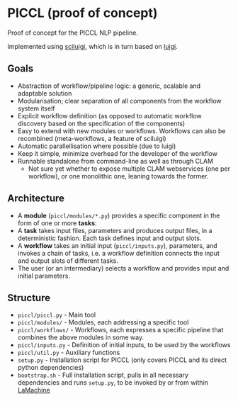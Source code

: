 PICCL (proof of concept)
================================

Proof of concept for the PICCL NLP pipeline.

Implemented using [sciluigi](https://github.com/pharmbio/sciluigi), which is in turn
based on [luigi](https://github.com/spotify/luigi).

Goals
---------

 * Abstraction of workflow/pipeline logic: a generic, scalable and adaptable solution
 * Modularisation; clear separation of all components from the workflow system itself
 * Explicit workflow definition (as opposed to automatic workflow discovery based on the specification of the components)
 * Easy to extend with new modules or workflows. Workflows can also be recombined (meta-workflows, a feature of sciluigi)
 * Automatic parallellisation where possible (due to luigi)
 * Keep it simple, minimize overhead for the developer of the workflow
 * Runnable standalone from command-line as well as through CLAM
    * Not sure yet whether to expose multiple CLAM webservices (one per workflow), or one monolithic one, leaning towards the former.

Architecture
----------------

 * A **module** (``piccl/modules/*.py``) provides a specific component in the form
   of one or more **tasks**:
 * A **task** takes input files, parameters and produces output files, in a
   deterministic fashion. Each task defines input and output slots.
 * A **workflow** takes an initial input (``piccl/inputs.py``), parameters, and
   invokes a chain of tasks, i.e. a workflow definition connects the input and
   output slots of different tasks.
 * The user (or an intermediary) selects a workflow and provides input and
   initial parameters.

Structure
----------

 * ``piccl/piccl.py`` - Main tool
 * ``piccl/modules/`` - Modules, each addressing a specific tool
 * ``piccl/workflows/`` - Workflows, each expresses a specific pipeline that combines the above modules in some way.
 * ``piccl/inputs.py`` - Definition of initial inputs, to be used by the workflows
 * ``piccl/util.py`` - Auxiliary functions
 * ``setup.py`` - Installation script for PICCL (only covers PICCL and its direct python dependencies)
 * ``bootstrap.sh`` - Full installation script, pulls in all necessary dependencies and runs ``setup.py``, to be invoked by or from within [LaMachine](https://github.com/proycon/LaMachine)
